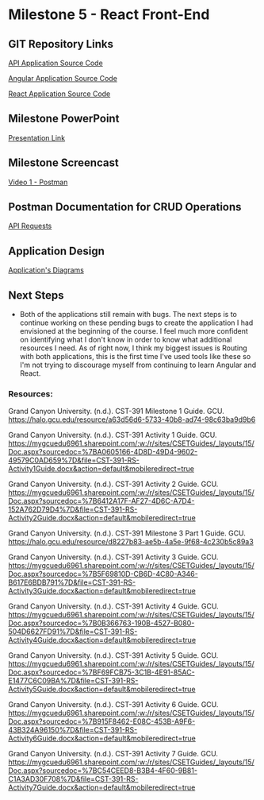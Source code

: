 # Milestone 5  - React Front-End

## GIT Repository Links
[API Application Source Code](https://github.com/qloriaa/cst391/tree/main/MilestoneProject)

[Angular Application Source Code](https://github.com/qloriaa/cst391/tree/main/week4/milestone4/onlineLibrary)

[React Application Source Code]()

## Milestone PowerPoint
[Presentation Link](https://docs.google.com/presentation/d/1ZOUEjsWjGWI_JA4Jj_TjzAo_ZWL8ETZdJQwtTxtlVdY/edit?usp=sharing)

## Milestone Screencast
[Video 1 - Postman]()

## Postman Documentation for CRUD Operations
[API Requests](https://www.postman.com/telecoms-candidate-95543226/workspace/cst-391-js-web-app-dev/collection/32474471-91631e8c-7892-47b7-9470-aa68daaefb62?action=share&source=copy-link&creator=32474471)

## Application Design
[Application's Diagrams](https://drive.google.com/file/d/1tEShgaJixBi62OAzZYGeCBt9Ow1ZKsFu/view?usp=sharing)

## Next Steps
- Both of the applications still remain with bugs. The next steps is to continue working on these pending bugs to create the application I had envisioned at the beginning of the course. I feel much more confident on identifying what I don't know in order to know what additional resources I need. As of right now, I think my biggest issues is Routing with both applications, this is the first time I've used tools like these so I'm not trying to discourage myself from continuing to learn Angular and React.

### Resources:

Grand Canyon University. (n.d.). CST-391 Milestone 1 Guide. GCU. https://halo.gcu.edu/resource/a63d56d6-5733-40b8-ad74-98c63ba9d9b6 

Grand Canyon University. (n.d.). CST-391 Activity 1 Guide. GCU. https://mygcuedu6961.sharepoint.com/:w:/r/sites/CSETGuides/_layouts/15/Doc.aspx?sourcedoc=%7BA0605166-4D8D-49D4-9602-49579C0AD659%7D&file=CST-391-RS-Activity1Guide.docx&action=default&mobileredirect=true

Grand Canyon University. (n.d.). CST-391 Activity 2 Guide. GCU. https://mygcuedu6961.sharepoint.com/:w:/r/sites/CSETGuides/_layouts/15/Doc.aspx?sourcedoc=%7B6412A17F-AF27-4D6C-A7D4-152A762D79D4%7D&file=CST-391-RS-Activity2Guide.docx&action=default&mobileredirect=true

Grand Canyon University. (n.d.). CST-391 Milestone 3 Part 1 Guide. GCU. https://halo.gcu.edu/resource/d8227b83-ae5b-4a5e-9f68-4c230b5c89a3

Grand Canyon University. (n.d.). CST-391 Activity 3 Guide. GCU. https://mygcuedu6961.sharepoint.com/:w:/r/sites/CSETGuides/_layouts/15/Doc.aspx?sourcedoc=%7B5F69810D-CB6D-4C80-A346-B617E6BDB791%7D&file=CST-391-RS-Activity3Guide.docx&action=default&mobileredirect=true

Grand Canyon University. (n.d.). CST-391 Activity 4 Guide. GCU. https://mygcuedu6961.sharepoint.com/:w:/r/sites/CSETGuides/_layouts/15/Doc.aspx?sourcedoc=%7B0B366763-190B-4527-B080-504D6627FD91%7D&file=CST-391-RS-Activity4Guide.docx&action=default&mobileredirect=true

Grand Canyon University. (n.d.). CST-391 Activity 5 Guide. GCU. https://mygcuedu6961.sharepoint.com/:w:/r/sites/CSETGuides/_layouts/15/Doc.aspx?sourcedoc=%7BF69FCB75-3C1B-4E91-85AC-E1477C6C09BA%7D&file=CST-391-RS-Activity5Guide.docx&action=default&mobileredirect=true

Grand Canyon University. (n.d.). CST-391 Activity 6 Guide. GCU. https://mygcuedu6961.sharepoint.com/:w:/r/sites/CSETGuides/_layouts/15/Doc.aspx?sourcedoc=%7B915F8462-E08C-453B-A9F6-43B324A96150%7D&file=CST-391-RS-Activity6Guide.docx&action=default&mobileredirect=true 

Grand Canyon University. (n.d.). CST-391 Activity 7 Guide. GCU. https://mygcuedu6961.sharepoint.com/:w:/r/sites/CSETGuides/_layouts/15/Doc.aspx?sourcedoc=%7BC54CEED8-B3B4-4F60-9B81-C1A3AD30F708%7D&file=CST-391-RS-Activity7Guide.docx&action=default&mobileredirect=true 




